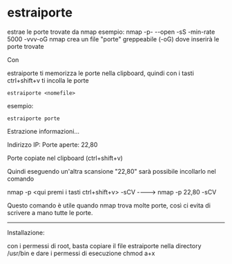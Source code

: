 # estraiporte
estrae le porte trovate da nmap
esempio:
nmap <IP> -p- --open  -sS -min-rate 5000 -vvv-oG <porte>
nmap crea un file "porte" greppeabile (-oG) dove inserirà le porte trovate

Con 

estraiporte ti memorizza le porte nella clipboard, quindi con i 
tasti ctrl+shift+v ti incolla le porte

	estraiporte <nomefile>
 
 esempio:

 	estraiporte porte

Estrazione informazioni...

Indirizzo IP: <IP>
Porte aperte: 22,80

Porte copiate nel clipboard (ctrl+shift+v)

Quindi eseguendo un'altra scansione "22,80" sarà possibile incollarlo nel comando

nmap <IP> -p <qui premi i tasti ctrl+shift+v> -sCV ----> nmap <IP> -p 22,80 -sCV

Questo comando è utile quando nmap trova molte porte, così ci evita di scrivere a mano tutte le porte.

----------------------------------------------

Installazione:

con i permessi di root, basta copiare il file estraiporte nella directory /usr/bin
e dare i permessi di esecuzione chmod a+x

